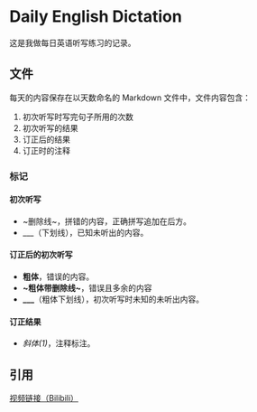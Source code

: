 # Daily English Dictation
这是我做每日英语听写练习的记录。

## 文件
每天的内容保存在以天数命名的 Markdown 文件中，文件内容包含：
1. 初次听写时写完句子所用的次数
2. 初次听写的结果
3. 订正后的结果
4. 订正时的注释

### 标记
#### 初次听写
* ~删除线~，拼错的内容，正确拼写追加在后方。
* ___（下划线），已知未听出的内容。

#### 订正后的初次听写
* **粗体**，错误的内容。
* **~粗体带删除线~**，错误且多余的内容
* **___**（粗体下划线），初次听写时未知的未听出内容。

#### 订正结果
* *斜体(1)*，注释标注。

## 引用
[视频链接（Bilibili）](https://www.bilibili.com/video/BV1U7411a7xG)